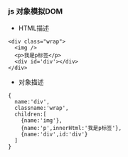 ### js 对象模拟DOM  

- HTML描述  
```
<div class="wrap">
  <img />
  <p>我是p标签</p>
  <div id='div'></div>
</div>
```

- 对象描述
```
{
  name:'div',
  classname:'wrap',
  children:[
    {name:'img'},
    {name:'p',innerHtml:'我是p标签'},
    {name:'div',id:'div'}
  ]
}
```